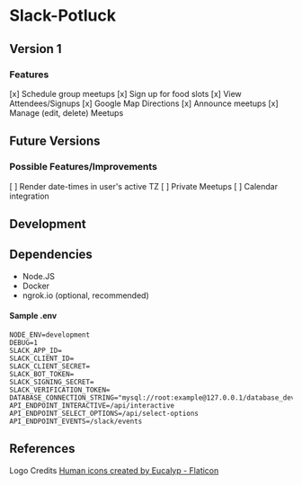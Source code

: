# Slack-Potluck



## Version 1

### Features
[x] Schedule group meetups
[x] Sign up for food slots
[x] View Attendees/Signups
[x] Google Map Directions
[x] Announce meetups
[x] Manage (edit, delete) Meetups

## Future Versions
### Possible Features/Improvements
[ ] Render date-times in user's active TZ
[ ] Private Meetups
[ ] Calendar integration

## Development

## Dependencies
- Node.JS
- Docker
- ngrok.io (optional, recommended)

#### Sample .env
```
NODE_ENV=development
DEBUG=1
SLACK_APP_ID=
SLACK_CLIENT_ID=
SLACK_CLIENT_SECRET=
SLACK_BOT_TOKEN=
SLACK_SIGNING_SECRET=
SLACK_VERIFICATION_TOKEN=
DATABASE_CONNECTION_STRING="mysql://root:example@127.0.0.1/database_dev"
API_ENDPOINT_INTERACTIVE=/api/interactive
API_ENDPOINT_SELECT_OPTIONS=/api/select-options
API_ENDPOINT_EVENTS=/slack/events
```


## References
Logo Credits
<a href="https://www.flaticon.com/free-icons/human" title="human icons">Human icons created by Eucalyp - Flaticon</a>